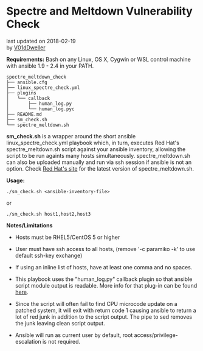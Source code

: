 # Spectre and Meltdown Vulnerability Check #
  last updated on 2018-02-19<br>
  by [V01dDweller](https://github.com/V01dDweller)

**Requirements:** Bash on any Linux, OS X, Cygwin or WSL control machine with ansible 1.9 - 2.4 in your PATH. 

```
spectre_meltdown_check
├── ansible.cfg
├── linux_spectre_check.yml
├── plugins
│   └── callback
│       ├── human_log.py
│       └── human_log.pyc
├── README.md
├── sm_check.sh
└── spectre_meltdown.sh
```

**sm_check.sh** is a wrapper around the short ansible linux_spectre_check.yml playbook which, in turn, executes Red Hat's spectre_meltdown.sh script against your ansible inventory, allowing the script to be run againts many hosts simultaneously. spectre_meltdown.sh can also be uploaded manually and run via ssh session if ansible is not an option. Check [Red Hat's site](https://access.redhat.com/labsinfo/speculativeexecution) for the latest version of spectre_meltdown.sh.

**Usage:**

```
./sm_check.sh <ansible-inventory-file>
```

or

```
./sm_check.sh host1,host2,host3
```

**Notes/Limitations**
* Hosts must be RHEL5/CentOS 5 or higher
* User must have ssh access to all hosts, (remove '-c paramiko -k' to use default ssh-key exchange)
* If using an inline list of hosts, have at least one comma and no spaces.

* This playbook uses the "human_log.py" callback plugin so that ansible script module output is readable. More info for that plug-in can be found [here](https://github.com/n0ts/ansible-human_log).

* Since the script will often fail to find CPU microcode update on a patched system, it will exit with return code 1 causing ansible to return a lot of red junk in addition to the script output. The pipe to sed removes the junk leaving clean script output.

* Ansible will run as current user by default, root access/privilege-escalation is not required.
